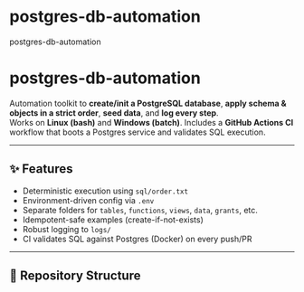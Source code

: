 # postgres-db-automation
postgres-db-automation
# postgres-db-automation

Automation toolkit to **create/init a PostgreSQL database**, **apply schema & objects in a strict order**, **seed data**, and **log every step**.  
Works on **Linux (bash)** and **Windows (batch)**. Includes a **GitHub Actions CI** workflow that boots a Postgres service and validates SQL execution.

---

## ✨ Features
- Deterministic execution using `sql/order.txt`
- Environment-driven config via `.env`
- Separate folders for `tables`, `functions`, `views`, `data`, `grants`, etc.
- Idempotent-safe examples (create-if-not-exists)
- Robust logging to `logs/`
- CI validates SQL against Postgres (Docker) on every push/PR

---

## 📁 Repository Structure
